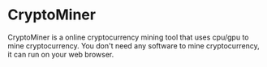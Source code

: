 # CryptoMiner
CryptoMiner is a online cryptocurrency mining tool that uses cpu/gpu to mine cryptocurrency. You don't need any software to mine cryptocurrency, it can run on your web browser.
